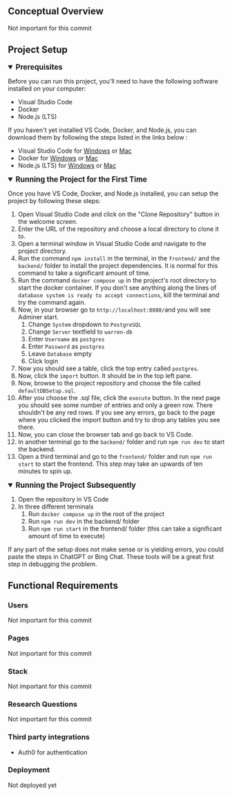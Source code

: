 <!---# Getting Started with Create React App

This project was bootstrapped with [Create React App](https://github.com/facebook/create-react-app).

## Server Scripts

In the server directory, you can run:

### `npm run dev`

should run the server.js file and connect to locolhost:5001

## Available Scripts

In the project directory, you can run:

### `npm start`

Runs the app in the development mode.\
Open [http://localhost:3000](http://localhost:3000) to view it in your browser.

The page will reload when you make changes.\
You may also see any lint errors in the console.

### `npm test`

Launches the test runner in the interactive watch mode.\
See the section about [running tests](https://facebook.github.io/create-react-app/docs/running-tests) for more information.

### `npm run build`

Builds the app for production to the `build` folder.\
It correctly bundles React in production mode and optimizes the build for the best performance.

The build is minified and the filenames include the hashes.\
Your app is ready to be deployed!

See the section about [deployment](https://facebook.github.io/create-react-app/docs/deployment) for more information.

### `npm run eject`

**Note: this is a one-way operation. Once you `eject`, you can't go back!**

If you aren't satisfied with the build tool and configuration choices, you can `eject` at any time. This command will remove the single build dependency from your project.

Instead, it will copy all the configuration files and the transitive dependencies (webpack, Babel, ESLint, etc) right into your project so you have full control over them. All of the commands except `eject` will still work, but they will point to the copied scripts so you can tweak them. At this point you're on your own.

You don't have to ever use `eject`. The curated feature set is suitable for small and middle deployments, and you shouldn't feel obligated to use this feature. However we understand that this tool wouldn't be useful if you couldn't customize it when you are ready for it.

## Learn More

You can learn more in the [Create React App documentation](https://facebook.github.io/create-react-app/docs/getting-started).

To learn React, check out the [React documentation](https://reactjs.org/).

### Code Splitting

This section has moved here: [https://facebook.github.io/create-react-app/docs/code-splitting](https://facebook.github.io/create-react-app/docs/code-splitting)

### Analyzing the Bundle Size

This section has moved here: [https://facebook.github.io/create-react-app/docs/analyzing-the-bundle-size](https://facebook.github.io/create-react-app/docs/analyzing-the-bundle-size)

### Making a Progressive Web App

This section has moved here: [https://facebook.github.io/create-react-app/docs/making-a-progressive-web-app](https://facebook.github.io/create-react-app/docs/making-a-progressive-web-app)

### Advanced Configuration

This section has moved here: [https://facebook.github.io/create-react-app/docs/advanced-configuration](https://facebook.github.io/create-react-app/docs/advanced-configuration)

### Deployment

This section has moved here: [https://facebook.github.io/create-react-app/docs/deployment](https://facebook.github.io/create-react-app/docs/deployment)

### `npm run build` fails to minify

This section has moved here: [https://facebook.github.io/create-react-app/docs/troubleshooting#npm-run-build-fails-to-minify](https://facebook.github.io/create-react-app/docs/troubleshooting#npm-run-build-fails-to-minify) --->


## Conceptual Overview

Not important for this commit

## Project Setup
<style>
  details > summary {
    font-size: 1.2em;
    font-weight: bold;
  }
</style>
<details open>
<summary>Prerequisites</summary>

Before you can run this project, you'll need to have the following software installed on your computer:

- Visual Studio Code
- Docker
- Node.js (LTS)

If you haven't yet installed VS Code, Docker, and Node.js, you can download them by following the steps listed in the links below  :

- Visual Studio Code for [Windows](https://code.visualstudio.com/docs/setup/windows) or [Mac](https://code.visualstudio.com/docs/setup/mac)
- Docker for [Windows](https://docs.docker.com/docker-for-windows/install/) or [Mac](https://docs.docker.com/docker-for-mac/install/)
- Node.js (LTS) for [Windows](https://nodejs.org/en/download/) or [Mac](https://nodejs.org/en/download/)
</details>
<details open>
<summary>Running the Project for the First Time</summary>

Once you have VS Code, Docker, and Node.js installed, you can setup the project by following these steps:

1. Open Visual Studio Code and click on the "Clone Repository" button in the welcome screen.
2. Enter the URL of the repository and choose a local directory to clone it to.
3. Open a terminal window in Visual Studio Code and navigate to the project directory.
4. Run the command `npm install` in the terminal, in the `frontend/` and the `backend/` folder to install the project dependencies. It is normal for this command to take a significant amount of time.
5. Run the command `docker compose up` in the project's root directory to start the docker container. If you don't see anything along the lines of `database system is ready to accept connections`, kill the terminal and try the command again. 
6. Now, in your browser go to `http://localhost:8080/`and you will see Adminer start.
   1. Change `System` dropdown to `PostgreSQL`
   2. Change `Server` textfield to `warren-db`
   3. Enter `Username` as `postgres`
   4. Enter `Password` as `postgres`
   5. Leave `Database` empty
   6. Click login
7. Now you should see a table, click the top entry called `postgres`.
8. Now, click the `import` button. It should be in the top left pane.
9. Now, browse to the project repository and choose the file called `defaultDBSetup.sql`.
10. After you choose the .sql file, click the `execute` button. In the next page you should see some number of entries and only a green row. There shouldn't be any red rows. If you see any errors, go back to the page where you clicked the import button and try to drop any tables you see there.
11. Now, you can close the browser tab and go back to VS Code.
12. In another terminal go to the `backend/` folder and run `npm run dev` to start the backend.
13. Open a third terminal and go to the `frontend/` folder and run `npm run start` to start the frontend. This step may take an upwards of ten minutes to spin up.
</details>
<details open>
<summary>Running the Project Subsequently</summary>

1. Open the repository in VS Code
2. In three different terminals
   1. Run `docker compose up` in the root of the project
   2. Run `npm run dev` in the backend/ folder
   3. Run `npm run start` in the frontend/ folder (this can take a significant amount of time to execute)
</details>

If any part of the setup does not make sense or is yielding errors, you could paste the steps in ChatGPT or Bing Chat. These tools will be a great first step in debugging the problem.

## Functional Requirements

### Users

Not important for this commit

### Pages

Not important for this commit

### Stack

Not important for this commit

### Research Questions

Not important for this commit

### Third party integrations

- Auth0 for authentication

### Deployment

Not deployed yet